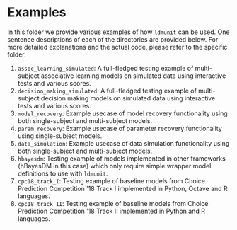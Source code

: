 # Examples
In this folder we provide various examples of how `ldmunit` can be used. One sentence descriptions of each of the
directories are provided below. For more detailed explanations and the actual code, please refer to the specific folder.

1. `assoc_learning_simulated`: A full-fledged testing example of multi-subject associative learning models on simulated
data using interactive tests and various scores.
2. `decision_making_simulated`: A full-fledged testing example of multi-subject decision making models on simulated data
using interactive tests and various scores.
3. `model_recovery`: Example usecase of model recovery functionality using both single-subject and multi-subject models.
4. `param_recovery`: Example usecase of parameter recovery functionality using single-subject models.
5. `data_simulation`: Example usecase of data simulation functionality using both single-subject and multi-subject
models.
6. `hbayesdm`: Testing example of models implemented in other frameworks (hBayesDM in this case) which only require
simple wrapper model definitions to use with `ldmunit`.
7. `cpc18_track_I`: Testing example of baseline models from Choice Prediction Competition '18 Track I implemented in
Python, Octave and R languages.
8. `cpc18_track_II`: Testing example of baseline models from Choice Prediction Competition '18 Track II implemented in
Python and R languages.
